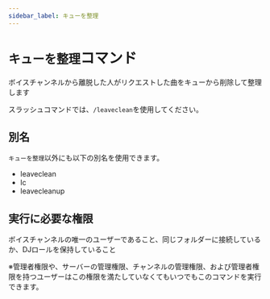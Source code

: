 ```yaml
---
sidebar_label: キューを整理
---
```

# `キューを整理`コマンド
ボイスチャンネルから離脱した人がリクエストした曲をキューから削除して整理します

スラッシュコマンドでは、`/leaveclean`を使用してください。

## 別名
`キューを整理`以外にも以下の別名を使用できます。

- leaveclean
- lc
- leavecleanup




## 実行に必要な権限
ボイスチャンネルの唯一のユーザーであること、同じフォルダーに接続しているか、DJロールを保持していること

※管理者権限や、サーバーの管理権限、チャンネルの管理権限、および管理者権限を持つユーザーはこの権限を満たしていなくてもいつでもこのコマンドを実行できます。
  
